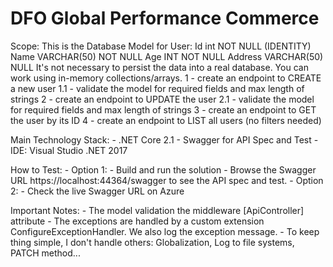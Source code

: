 # DFO Global Performance Commerce

Scope:
	This is the Database Model for User:
		Id int NOT NULL (IDENTITY)
		Name VARCHAR(50) NOT NULL
		Age INT NOT NULL
		Address VARCHAR(50) NULL
	It's not necessary to persist the data into a real database. You can work using in-memory collections/arrays.
		1 - create an endpoint to CREATE a new user
		1.1 - validate the model for required fields and max length of strings
		2 - create an endpoint to UPDATE the user
		2.1 - validate the model for required fields and max length of strings
		3 - create an endpoint to GET the user by its ID
		4 - create an endpoint to LIST all users (no filters needed)

Main Technology Stack:
	- .NET Core 2.1
        - Swagger for API Spec and Test
        - IDE: Visual Studio .NET 2017

How to Test:
	- Option 1:
		- Build and run the solution
		- Browse the Swagger URL https://localhost:44364/swagger to see the API spec and test.
	- Option 2:
		- Check the live Swagger URL on Azure

Important Notes:
	- The model validation the middleware [ApiController] attribute
        - The exceptions are handled by a custom extension ConfigureExceptionHandler. We also log the exception message.
        - To keep thing simple, I don't handle others: Globalization, Log to file systems, PATCH method...
